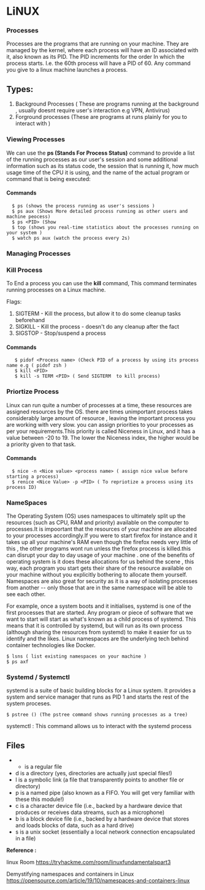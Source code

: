 # LiNUX

### Processes
Processes are the programs that are running on your machine. They are managed by the kernel, where each process will have an ID associated with it, also known as its PID. The PID increments for the order In which the process starts. I.e. the 60th process will have a PID of 60.
Any command you give to a linux machine launches a process.

## Types:
1. Background Processes ( These are programs running at the background , usually doesnt require user's interaction e.g VPN, Antivirus)
2. Forground processes (These are programs at runs plainly for you to interact with )


### Viewing Processes 
We can use the  **ps (Stands For Process Status)** command to provide a list of the running processes as our user's session and some additional information such as its status code, the session that is running it, how much usage time of the CPU it is using, and the name of the actual program or command that is being executed:
  #### Commands
      $ ps (shows the process running as user's sessions )
      $ ps aux (Shows More detailed process running as other users and machine peocess)
      $ ps <PID> (Show
      $ top (shows you real-time statistics about the processes running on your system )
      $ watch ps aux (watch the process every 2s)
      
### Managing Processes 
  ### Kill Process
  To End a process you can use the **kill** command, This command terminates running processes on a Linux machine.
  
  
  Flags:
  1. SIGTERM - Kill the process, but allow it to do some cleanup tasks beforehand
  2. SIGKILL - Kill the process - doesn't do any cleanup after the fact
  3. SIGSTOP - Stop/suspend a process
  
  #### Commands
       $ pidof <Process name> (Check PID of a process by using its process name e.g ( pidof zsh )
       $ kill <PID>
       $ kill -s TERM <PID> ( Send SIGTERM  to kill process)
       
  ###  Priortize Process 
 Linux can run quite a number of processes at a time, these resources are assigned resources by the OS. there are times unimportant process takes considerably large amount of resource , leaving the important process you are working with very slow. you can assign priorities to your processes as per your requirements.This priority is called Niceness in Linux, and it has a value between -20 to 19. The lower the Niceness index, the higher would be a priority given to that task.
 #### Commands
      $ nice -n <Nice value> <process name> ( assign nice value before starting a process) 
      $ renice <Nice Value> -p <PID> ( To repriotize a process using its process ID)
     
 
### NameSpaces
 The Operating System (OS) uses namespaces to ultimately split up the resources (such as CPU, RAM and priority) available on the computer to  processes.It is impoortant that the resources of your machine are allocated to your processes accordingly.If you were to start firefox for instance and it takes up all your machine's RAM even though the firefox needs very little of this , the other programs wont run unless the firefox process is killed.this can disrupt your day to day usage of your machine . one of the benefits of operating system is it does these allocations for us behind the scene , this way, each program you start gets their share of the resource available on your machine without you explicitly bothering  to allocate them yourself.
 Namespaces are also great for security as it is a way of isolating processes from another -- only those that are in the same namespace will be able to see each other.
 
 For example, once a system boots and it initialises, systemd is one of the first processes that are started. Any program or piece of software that we want to start will start as what's known as a child process of systemd. This means that it is controlled by systemd, but will run as its own process (although sharing the resources from systemd) to make it easier for us to identify and the likes.
Linux namespaces are the underlying tech behind container technologies like Docker.

    $ lsns ( list existing namespaces on your machine ) 
    $ ps axf
    
### Systemd / Systemctl 
systemd is a suite of basic building blocks for a Linux system. It provides a system and service manager that runs as PID 1 and starts the rest of the system proceses.

    $ pstree () (The pstree command shows running processes as a tree)

systemctl : This command allows us to interact with the systemd process










## Files 

- -  is a regular file
- d is a directory (yes, directories are actually just special files!)
- l is a symbolic link (a file that transparently points to another file or directory)
-  p is a named pipe (also known as a FIFO. You will get very familiar with these this module!)
- c is a character device file (i.e., backed by a hardware device that produces or receives data streams, such as a microphone)
- b is a block device file (i.e., backed by a hardware device that stores and loads blocks of data, such as a hard drive)
- s is a unix socket (essentially a local network connection encapsulated in a file)














**Reference :** 

linux Room https://tryhackme.com/room/linuxfundamentalspart3

Demystifying namespaces and containers in Linux https://opensource.com/article/19/10/namespaces-and-containers-linux
